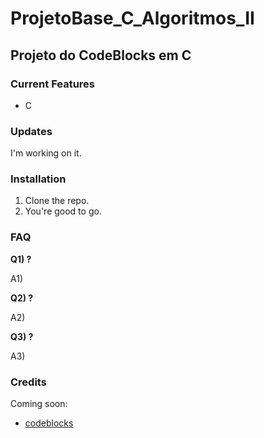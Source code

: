 # ProjetoBase_C_Algoritmos_II
## Projeto do CodeBlocks em C

### Current Features
- C

### Updates
I'm working on it.

### Installation
1) Clone the repo.
2) You're good to go.

### FAQ
**Q1) ?**

A1)

**Q2) ?**

A2) 

**Q3) ?**

A3) 

### Credits
Coming soon:

- [codeblocks](http://www.codeblocks.org/)
